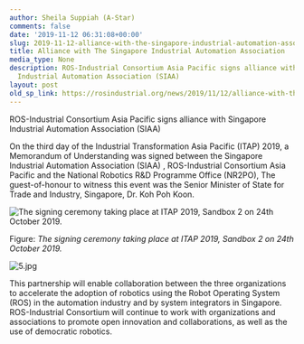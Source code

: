 ```yaml
---
author: Sheila Suppiah (A-Star)
comments: false
date: '2019-11-12 06:31:08+00:00'
slug: 2019-11-12-alliance-with-the-singapore-industrial-automation-association
title: Alliance with The Singapore Industrial Automation Association
media_type: None
description: ROS-Industrial Consortium Asia Pacific signs alliance with Singapore
  Industrial Automation Association (SIAA)
layout: post
old_sp_link: https://rosindustrial.org/news/2019/11/12/alliance-with-the-singapore-industrial-automation-association
---
```


ROS-Industrial Consortium Asia Pacific signs alliance with Singapore Industrial Automation Association (SIAA)

On the third day of the Industrial Transformation Asia Pacific (ITAP) 2019, a Memorandum of Understanding was signed between the Singapore Industrial Automation Association (SIAA) , ROS-Industrial Consortium Asia Pacific and the National Robotics R&D Programme Office (NR2PO), The guest-of-honour to witness this event was the Senior Minister of State for Trade and Industry, Singapore, Dr. Koh Poh Koon.

![The signing ceremony taking place at ITAP 2019, Sandbox 2 on 24th October 2019.](https://images.squarespace-cdn.com/content/v1/51df34b1e4b08840dcfd2841/1573539789298-6IX56U4LXXN5LHIR9CCL/FB_IMG_1571994185799+%28002%29.jpg)

Figure: *The signing ceremony taking place at ITAP 2019, Sandbox 2 on 24th October 2019.*

![5.jpg](https://images.squarespace-cdn.com/content/v1/51df34b1e4b08840dcfd2841/1573539945688-ONR2YFXCWGB37P28NO9B/5.jpg)

This partnership will enable collaboration between the three organizations to accelerate the adoption of robotics using the Robot Operating System (ROS) in the automation industry and by system integrators in Singapore. ROS-Industrial Consortium will continue to work with organizations and associations to promote open innovation and collaborations, as well as the use of democratic robotics.


